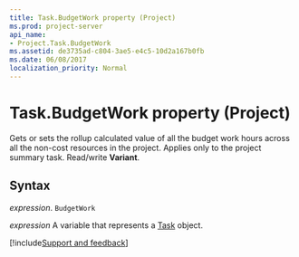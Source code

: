```yaml
---
title: Task.BudgetWork property (Project)
ms.prod: project-server
api_name:
- Project.Task.BudgetWork
ms.assetid: de3735ad-c804-3ae5-e4c5-10d2a167b0fb
ms.date: 06/08/2017
localization_priority: Normal
---
```



# Task.BudgetWork property (Project)

Gets or sets the rollup calculated value of all the budget work hours across all the non-cost resources in the project. Applies only to the project summary task. Read/write  **Variant**.


## Syntax

_expression_. `BudgetWork`

_expression_ A variable that represents a [Task](./Project.Task.md) object.

[!include[Support and feedback](~/includes/feedback-boilerplate.md)]